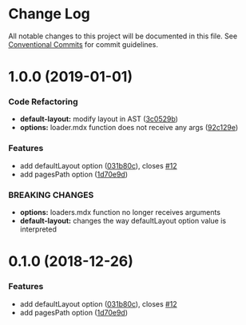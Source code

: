 # Change Log

All notable changes to this project will be documented in this file.
See [Conventional Commits](https://conventionalcommits.org) for commit guidelines.

# 1.0.0 (2019-01-01)

### Code Refactoring

- **default-layout:** modify layout in AST ([3c0529b](https://github.com/buz-zard/gatsby-mdx/commit/3c0529b))
- **options:** loader.mdx function does not receive any args ([92c129e](https://github.com/buz-zard/gatsby-mdx/commit/92c129e))

### Features

- add defaultLayout option ([031b80c](https://github.com/buz-zard/gatsby-mdx/commit/031b80c)), closes [#12](https://github.com/buz-zard/gatsby-mdx/issues/12)
- add pagesPath option ([1d70e9d](https://github.com/buz-zard/gatsby-mdx/commit/1d70e9d))

### BREAKING CHANGES

- **options:** loaders.mdx function no longer receives arguments
- **default-layout:** changes the way defaultLayout option value is interpreted

# 0.1.0 (2018-12-26)

### Features

- add defaultLayout option ([031b80c](https://github.com/buz-zard/gatsby-mdx/commit/031b80c)), closes [#12](https://github.com/buz-zard/gatsby-mdx/issues/12)
- add pagesPath option ([1d70e9d](https://github.com/buz-zard/gatsby-mdx/commit/1d70e9d))
